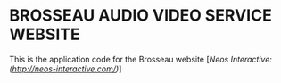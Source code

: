 # BROSSEAU AUDIO VIDEO SERVICE WEBSITE

This is the application code for the Brosseau website
[*Neos Interactive: (http://neos-interactive.com/)*]